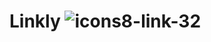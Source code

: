 # Linkly ![icons8-link-32](https://github.com/Thatgirl9/Linkly/assets/108234015/0b4bdb90-f9e3-43b3-8966-c8c54bd3a90e)

